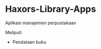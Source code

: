 # Haxors-Library-Apps
Aplikasi manajemen perpustakaan 

Meliputi 
<ul>
  <li>Pendataan buku</li>
  </ul>
  
